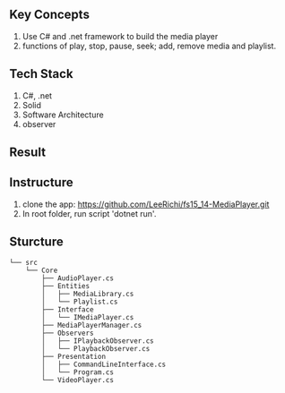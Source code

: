 ## Key Concepts
1. Use C# and .net framework to build the media player
2. functions of play, stop, pause, seek; add, remove media and playlist.

## Tech Stack
1. C#, .net
2. Solid
3. Software Architecture
4. observer

## Result


## Instructure
1. clone the app: https://github.com/LeeRichi/fs15_14-MediaPlayer.git
2. In root folder, run script 'dotnet run'.


## Sturcture
````
└── src
    └── Core
        ├── AudioPlayer.cs
        ├── Entities
        │   ├── MediaLibrary.cs
        │   └── Playlist.cs
        ├── Interface
        │   └── IMediaPlayer.cs
        ├── MediaPlayerManager.cs
        ├── Observers
        │   ├── IPlaybackObserver.cs
        │   └── PlaybackObserver.cs
        ├── Presentation
        │   ├── CommandLineInterface.cs
        │   └── Program.cs
        └── VideoPlayer.cs
````
